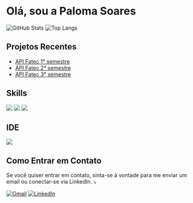 # Olá, sou a Paloma Soares

![GitHub Stats](https://github-readme-stats.vercel.app/api?username=PalomaSoaresR&show_icons=true&count_private=true&hide=prs&theme=dark)
![Top Langs](https://github-readme-stats.vercel.app/api/top-langs/?username=PalomaSoaresR&layout=compact&theme=dark)

## Projetos Recentes

- [API Fatec 1° semestre](https://github.com/Porygon-Users/API-Porygon)
- [API Fatec 2° semestre](https://github.com/Javali-FATEC/API-2-semestre)
- [API Fatec 3° semestre](https://github.com/Morpheus-Fatec/morpheus)

## Skills 
<img src="https://img.shields.io/badge/Python-14354C?style=for-the-badge&logo=python&logoColor=white" />
<img src="https://img.shields.io/badge/Java-ED8B00?style=for-the-badge&logo=java&logoColor=white" /> 
<img src="https://img.shields.io/badge/Vue.js-35495E?style=for-the-badge&logo=vue.js&logoColor=4FC08D" />

## IDE
<img src="https://img.shields.io/badge/-Visual%20Studio%20Code-333333?style=flat&logo=visual-studio-code&logoColor=007ACC">


## Como Entrar em Contato

Se você quiser entrar em contato, sinta-se à vontade para me enviar um email ou conectar-se via LinkedIn. ⤵️

<p align="left">
  <a href="#" title="Gmail">
  <img src="https://img.shields.io/badge/-Gmail-FF0000?style=flat-square&labelColor=FF0000&logo=gmail&logoColor=white&link=[LINK-DO-SEU-GMAIL](https://paloma.soaresrocha@gmail.com)(mailto:seuemail@gmail.com)" alt="Gmail"/></a>
   <a href="#" title="LinkedIn">
  <img src="https://img.shields.io/badge/-Linkedin-0e76a8?style=flat-square&logo=Linkedin&logoColor=white&link=[LINK-DO-SEU-LINKEDIN](https://www.linkedin.com/in/paloma-soares-83a949208/)" alt="LinkedIn"/></a>
 
